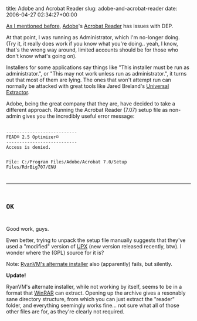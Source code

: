 title: Adobe and Acrobat Reader
slug: adobe-and-acrobat-reader
date: 2006-04-27 02:34:27+00:00

<a href="http://blog.prelode.com/?p=22">As I mentioned before</a>, <a href="http://www.adobe.com/">Adobe</a>'s <a href="http://adobe.com/products/acrobat/readstep2.html">Acrobat Reader</a> has issues with DEP.

At that point, I was running as Administrator, which I'm no-longer doing. (Try it, it really does work if you know what you're doing.. yeah, I know, that's the wrong way around, limited accounts should be for those who don't know what's going on).

Installers for some applications say things like "This installer must be run as administrator.", or "This may not work unless run as administrator.", it turns out that most of them are lying. The ones that won't attempt run can normally be attacked with great tools like Jared Breland's <a href="http://www.legroom.net/modules.php?op=modload&name=Open_Source&file=index&page=software&app=uniextract">Universal Extractor</a>.

Adobe, being the great company that they are, have decided to take a different approach. Running the Acrobat Reader (7.07) setup file as non-admin gives you the incredibly useful error message:

<code>
---------------------------
FEAD® 2.5 Optimizer©
---------------------------
Access is denied.


File: C:/Program Files/Adobe/Acrobat 7.0/Setup Files/RdrBig707/ENU

---------------------------
OK   
---------------------------
</code>

Good work, guys.

Even better, trying to unpack the setup file manually suggests that they've used a "modified" version of <a href="http://upx.sf.net/">UPX</a> (new version released recently, btw). I wonder where the (GPL) source for it is?

Note: <a href="http://ryanvm.net/msfn/">RyanVM's alternate installer</a> also (apparently) fails, but silently.

<strong>Update!</strong>

RyanVM's alternate installer, while not working by itself, seems to be in a format that <a href="http://www.rarlabs.com/">WinRAR</a> can extract. Opening up the archive gives a resonably sane directory structure, from which you can just extract the "reader" folder, and everything seemingly works fine... not sure what all of those other files are for, as they're clearly not required.